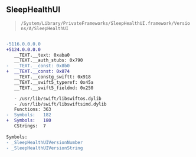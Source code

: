 ## SleepHealthUI

> `/System/Library/PrivateFrameworks/SleepHealthUI.framework/Versions/A/SleepHealthUI`

```diff

-5116.0.0.0.0
+5124.0.0.0.0
   __TEXT.__text: 0xaba0
   __TEXT.__auth_stubs: 0x790
-  __TEXT.__const: 0x8b0
+  __TEXT.__const: 0x874
   __TEXT.__constg_swiftt: 0x918
   __TEXT.__swift5_typeref: 0x45a
   __TEXT.__swift5_fieldmd: 0x250

   - /usr/lib/swift/libswiftos.dylib
   - /usr/lib/swift/libswiftsimd.dylib
   Functions: 363
-  Symbols:   182
+  Symbols:   180
   CStrings:  7
 
Symbols:
- _SleepHealthUIVersionNumber
- _SleepHealthUIVersionString

```
